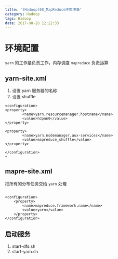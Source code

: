 ```yaml
---
title: '[Hadoop]08_MapReduce环境准备'
category: Hadoop
tags: Hadoop
date: 2017-08-28 12:22:33
---
```


# 环境配置

`yarn` 的工作是负责工作，内存调度
`mapreduce` 负责运算

## yarn-site.xml

1. 设置 yarn 服务器的名称
2. 设置 shuffle
```
<configuration>
<property>
        <name>yarn.resourcemanager.hostname</name>
        <value>hdpnn0</value>
</property>

<property>
        <name>yarn.nodemanager.aux-services</name>
        <value>mapreduce_shuffle</value>
</property>

</configuration>
~                  
```

## mapre-site.xml

把所有的分布任务交给 `yarn` 处理
```

<configuration>
	<property>
		<name>mapreduce.framework.name</name>
		<value>yarn</value>
	</property>
</configuration>
```

## 启动服务

1. start-dfs.sh
2. start-yarn.sh
